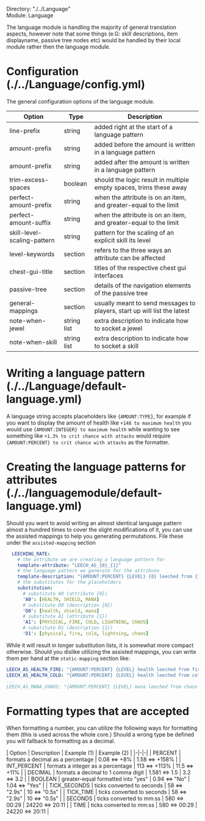 Directory: "./../Language"  
Module: Language

The language module is handling the majority of general translation aspects, however note that some things (e.G: skill descriptions, item displayname, passive tree nodes etc) would be handled by their local module rather then the language module.

# Configuration (./../Language/config.yml)

The general configuration options of the language module.

| Option | Type | Description |
|-|-|-|
| line-prefix | string | added right at the start of a language pattern  |
| amount-prefix | string | added before the amount is written in a language pattern |
| amount-prefix | string | added after the amount is written in a language pattern |
| trim-excess-spaces | boolean | should the logic result in multiple empty spaces, trims these away |
| perfect-amount-prefix | string | when the attribute is on an item, and greater-equal to the limit |
| perfect-amount-suffix| string | when the attribute is on an item, and greater-equal to the limit |
| skill-level-scaling-pattern | string | pattern for the scaling of an explicit skill its level |
| level-keywords | section | refers to the three ways an attribute can be affected |
| chest-gui-title | section | titles of the respective chest gui interfaces |
| passive-tree | section | details of the navigation elements of the passive tree |
| general-mappings | section | usually meant to send messages to players, start up will list the latest |
| note-when-jewel | string list | extra description to indicate how to socket a jewel |
| note-when-skill | string list | extra description to indicate how to socket a skill |

# Writing a language pattern (./../Language/default-language.yml)

A language string accepts placeholders like `{AMOUNT:TYPE}`, for example if you want to display the amount of health like `+148 to maximum health` you would use `{AMOUNT:INTEGER} to maximum health` while wanting to see something like `+1.3% to crit chance with attacks` would require `{AMOUNT:PERCENT} to crit chance with attacks` as the formatter.

# Creating the language patterns for attributes (./../languagemodule/default-language.yml)

Should you want to avoid writing an almost identical language pattern almost a hundred times to cover the slight modifications of it, you can use the assisted mappings to help you generating permutations. File these under the `assisted-mapping` section

```yml
  LEECHING_RATE:
    # the attribute we are creating a language pattern for
    template-attribute: "LEECH_AS_{0}_{1}"
    # the language pattern we generate for the attribute
    template-description: "{AMOUNT:PERCENT} {LEVEL} {0} leeched from {1} damage"
    # the substitutes for the placeholders
    substitution:
      # substitute A0 (attribute {0})
      'A0': [HEALTH, SHIELD, MANA]
      # substitute D0 (description {0})
      'D0': [health, shield, mana]
      # substitute A1 (attribute {1})
      'A1': [PHYSICAL, FIRE, COLD, LIGHTNING, CHAOS]
      # substitute D1 (description {1})
      'D1': [physical, fire, cold, lightning, chaos]

```

While it will result in longer substitution lists, it is somewhat more compact otherwise. Should you dislike utilizing the assisted mappings, you can write them per hand at the `static-mapping` section like:

```yml
LEECH_AS_HEALTH_FIRE: "{AMOUNT:PERCENT} {LEVEL} health leeched from fire damage"
LEECH_AS_HEALTH_COLD: "{AMOUNT:PERCENT} {LEVEL} health leeched from cold damage"
...
LEECH_AS_MANA_CHAOS: "{AMOUNT:PERCENT} {LEVEL} mana leeched from chaos damage"
```

# Formatting types that are accepted 

When formatting a number, you can utilize the following ways for formatting them (this is used across the whole core.) Should a wrong type be defined you will fallback to formatting as a decimal.

| Option | Description | Example (1) | Example (2) |
|-|-|-|
| PERCENT | formats a decimal as a percentage | 0.08 <=> +8% | 1.58 <=> +158% |
| INT_PERCENT | formats a integer as a percentage | 113 <=> +113% | 11.5 <=> +11% |
| DECIMAL | formats a decimal to 1 comma digit | 1.581 <=> 1.5 | 3.2 <=> 3.2 |
| BOOLEAN | greater-equal formatted into "yes" | 0.94 <=> "No" | 1.04 <=> "Yes" |
| TICK_SECONDS | ticks converted to seconds | 58 <=> "2.9s" | 10 <=> "0.5s" |
| TICK_TIME | ticks converted to seconds | 58 <=> "2.9s" | 10 <=> "0.5s" |
| SECONDS | ticks converted to mm:ss | 580 <=> 00:29 | 24220 <=> 20:11 |
| TIME | ticks converted to mm:ss | 580 <=> 00:29 | 24220 <=> 20:11 |
